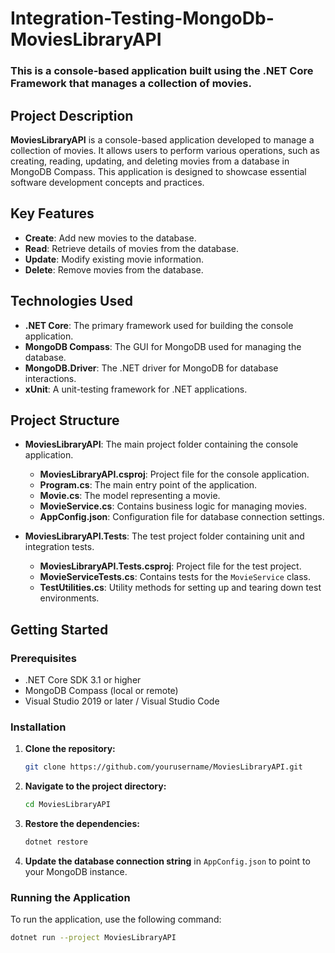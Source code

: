 # Integration-Testing-MongoDb-MoviesLibraryAPI

### This is a console-based application built using the .NET Core Framework that manages a collection of movies.

## Project Description

**MoviesLibraryAPI** is a console-based application developed to manage a collection of movies. It allows users to perform various operations, such as creating, reading, updating, and deleting movies from a database in MongoDB Compass. This application is designed to showcase essential software development concepts and practices.

## Key Features

- **Create**: Add new movies to the database.
- **Read**: Retrieve details of movies from the database.
- **Update**: Modify existing movie information.
- **Delete**: Remove movies from the database.

## Technologies Used

- **.NET Core**: The primary framework used for building the console application.
- **MongoDB Compass**: The GUI for MongoDB used for managing the database.
- **MongoDB.Driver**: The .NET driver for MongoDB for database interactions.
- **xUnit**: A unit-testing framework for .NET applications.

## Project Structure

- **MoviesLibraryAPI**: The main project folder containing the console application.
    - **MoviesLibraryAPI.csproj**: Project file for the console application.
    - **Program.cs**: The main entry point of the application.
    - **Movie.cs**: The model representing a movie.
    - **MovieService.cs**: Contains business logic for managing movies.
    - **AppConfig.json**: Configuration file for database connection settings.

- **MoviesLibraryAPI.Tests**: The test project folder containing unit and integration tests.
    - **MoviesLibraryAPI.Tests.csproj**: Project file for the test project.
    - **MovieServiceTests.cs**: Contains tests for the `MovieService` class.
    - **TestUtilities.cs**: Utility methods for setting up and tearing down test environments.

## Getting Started

### Prerequisites

- .NET Core SDK 3.1 or higher
- MongoDB Compass (local or remote)
- Visual Studio 2019 or later / Visual Studio Code

### Installation

1. **Clone the repository:**

    ```bash
    git clone https://github.com/yourusername/MoviesLibraryAPI.git
    ```

2. **Navigate to the project directory:**

    ```bash
    cd MoviesLibraryAPI
    ```

3. **Restore the dependencies:**

    ```bash
    dotnet restore
    ```

4. **Update the database connection string** in `AppConfig.json` to point to your MongoDB instance.

### Running the Application

To run the application, use the following command:

```bash
dotnet run --project MoviesLibraryAPI
